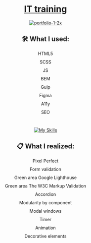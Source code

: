 <div align="center">

# [IT training](https://vetosy.github.io/GameDev/)

<a href="https://vetosy.github.io/GameDev/"><img src="https://i.ibb.co/1nm9NKB/portfolio-1-2x.jpg" alt="portfolio-1-2x" border="0" target="_blank"  ></a>

## 🛠 What I used:
<div style="margin-bottom: 10px;">
HTML5
</div>
<div style="margin-bottom: 10px;">
SCSS
</div>
<div style="margin-bottom: 10px;">
JS
</div>
<div style="margin-bottom: 10px;">
BEM
</div>
<div style="margin-bottom: 10px;">
Gulp
</div>
<div style="margin-bottom: 10px;">
Figma
</div>
<div style="margin-bottom: 10px;">
A11y
</div>
<div style="margin-bottom: 10px;">
SEO
</div>
<br/>  

[![My Skills](https://skillicons.dev/icons?i=html,scss,js,svg,gulp,figma)](https://skillicons.dev)

## :clipboard: What I realized:
<div style="margin-bottom: 10px;">
Pixel Perfect
</div>
<div style="margin-bottom: 10px;">
Form validation
</div>
<div style="margin-bottom: 10px;">
Green area Google Lighthouse
</div>
<div style="margin-bottom: 10px;">
Green area The W3C Markup Validation
</div>
<div style="margin-bottom: 10px;">
Accordion
</div>
<div style="margin-bottom: 10px;">
Modularity by component
</div>
<div style="margin-bottom: 10px;">
Modal windows
</div>
<div style="margin-bottom: 10px;">
Timer
</div>
<div style="margin-bottom: 10px;">
Animation
</div>
<div style="margin-bottom: 10px;">
Decorative elements
</div>

</div>  
